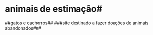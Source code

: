 # animais de estimação#
##gatos e cachorros##
###site destinado a fazer doações de animais abandonados###
